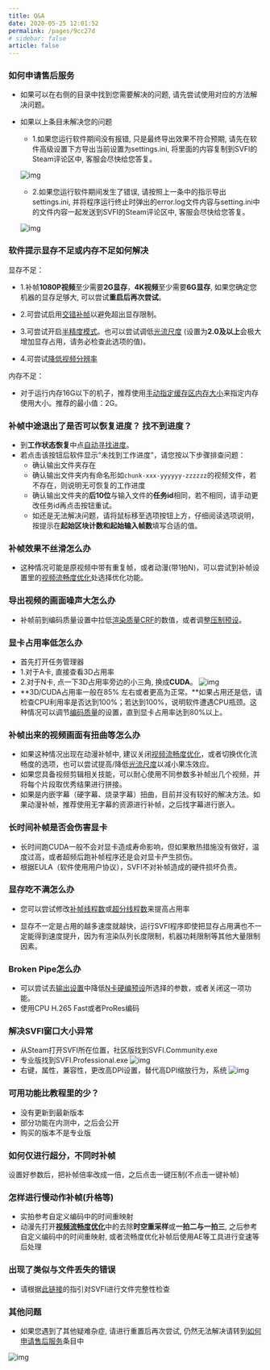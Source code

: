```yaml
---
title: Q&A
date: 2020-05-25 12:01:52
permalink: /pages/9cc27d
# sidebar: false
article: false
---
```


### 如何申请售后服务

- 如果可以在右侧的目录中找到您需要解决的问题, 请先尝试使用对应的方法解决问题。

- 如果以上条目未解决您的问题
   - 1.如果您运行软件期间没有报错, 只是最终导出效果不符合预期, 请先在软件高级设置下方导出当前设置为settings.ini, 将里面的内容复制到SVFI的Steam评论区中, 客服会尽快给您答复。

   ![img](/Statics/UserGuide/34.png)

   - 2.如果您运行软件期间发生了错误, 请按照上一条中的指示导出settings.ini, 并将程序运行终止时弹出的error.log文件内容与setting.ini中的文件内容一起发送到SVFI的Steam评论区中, 客服会尽快给您答复。

   ![img](/Statics/UserGuide/35.png)

### 软件提示显存不足或内存不足如何解决

显存不足：

- 1.补帧**1080P视频**至少需要**2G显存**，**4K视频**至少需要**6G显存**, 如果您确定您机器的显存足够大, 可以尝试**重启后再次尝试**。

- 2.可尝试启用[交错补帧](https://doc.svfi.group/pages/052617/#%E4%BA%A4%E9%94%99%E8%A1%A5%E5%B8%A7)以避免超出显存限制。

- 3.可尝试开启[半精度模式](https://doc.svfi.group/pages/052617/#%E5%8D%8A%E7%B2%BE%E5%BA%A6%E6%A8%A1%E5%BC%8F)。也可以尝试调低[光流尺度](https://doc.svfi.group/pages/052617/#%E5%85%89%E6%B5%81%E5%B0%BA%E5%BA%A6) (设置为**2.0及以上**会极大增加显存占用，请务必检查此选项的值)。

- 4.可尝试[降低视频分辨率](https://doc.svfi.group/pages/052617/#%E8%BE%93%E5%87%BA%E5%88%86%E8%BE%A8%E7%8E%87%E8%AE%BE%E7%BD%AE)

内存不足：

  - 对于运行内存16G以下的机子，推荐使用[手动指定缓存区内存大小](https://doc.svfi.group/pages/052617/#%E6%89%8B%E5%8A%A8%E6%8C%87%E5%AE%9A%E7%BC%93%E5%86%B2%E5%8C%BA%E5%86%85%E5%AD%98%E5%A4%A7%E5%B0%8F)来指定内存使用大小。推荐的最小值：2G。

### 补帧中途退出了是否可以恢复进度？ 找不到进度？

- 到**工作状态恢复**中点[自动寻找进度](https://doc.svfi.group/pages/052617/#%E8%87%AA%E5%8A%A8%E5%AF%BB%E6%89%BE%E8%BF%9B%E5%BA%A6)。
- 若点击该按钮后软件显示“未找到工作进度”，请您按以下步骤排查问题：
  - 确认输出文件夹存在
  - 确认输出文件夹内有命名形如`chunk-xxx-yyyyyy-zzzzzz`的视频文件，若不存在，则说明无可恢复的工作进度
  - 确认输出文件夹的**后10位**与输入文件的**任务id**相同，若不相同，请手动更改任务id再点击按钮重试。
  - 如还是无法解决问题，请将鼠标移至选项按钮上方，仔细阅读选项说明，按提示在**起始区块计数和起始输入帧数**填写合适的值。

### 补帧效果不丝滑怎么办

- 这种情况可能是原视频中带有重复帧，或者动漫(带1拍N)，可以尝试到补帧设置里的[视频流畅度优化](https://doc.svfi.group/pages/052617/#%E8%A7%86%E9%A2%91%E6%B5%81%E7%95%85%E5%BA%A6%E4%BC%98%E5%8C%96)处选择优化功能。

### 导出视频的画面噪声大怎么办

- 补帧前到编码质量设置中拉低[渲染质量CRF](https://doc.svfi.group/pages/052617/#%E8%BE%93%E5%87%BA%E8%AE%BE%E7%BD%AE-%E5%8E%8B%E5%88%B6%E5%8F%82%E6%95%B0%E8%B4%A8%E9%87%8F)的数值，或者调整[压制预设](https://doc.svfi.group/pages/052617/#%E9%80%89%E6%8B%A9%E5%8E%8B%E5%88%B6%E9%A2%84%E8%AE%BE)。

### 显卡占用率低怎么办

- 首先打开任务管理器
- 1.对于A卡, 直接查看3D占用率
- 2.对于N卡, 点一下3D占用率旁边的小三角, 换成**CUDA**。
![img](/Statics/UserGuide/37.png)
- **3D/CUDA占用率一般在85% 左右或者更高为正常。**如果占用还是低，请检查CPU利用率是否达到100%；若达到100%，说明软件遭遇CPU瓶颈。这种情况可以调节[编码质量](https://doc.svfi.group/pages/052617/#%E8%BE%93%E5%87%BA%E8%AE%BE%E7%BD%AE-%E5%8E%8B%E5%88%B6%E5%8F%82%E6%95%B0%E8%B4%A8%E9%87%8F)的设置，直到显卡占用率达到80%以上。

### 补帧出来的视频画面有扭曲等怎么办

- 如果这种情况出现在动漫补帧中, 建议关闭[视频流畅度优化](https://doc.svfi.group/pages/052617/#%E8%A7%86%E9%A2%91%E6%B5%81%E7%95%85%E5%BA%A6%E4%BC%98%E5%8C%96)，或者切换优化流畅度的选项，也可以尝试提高/降低[光流尺度](https://doc.svfi.group/pages/052617/#%E5%85%89%E6%B5%81%E5%B0%BA%E5%BA%A6)以减小果冻效应。
- 如果您具备视频剪辑相关技能，可以耐心使用不同参数多补帧出几个视频，并将每个片段取优秀结果进行拼接。
- 如果是内嵌字幕（硬字幕、烧录字幕）扭曲，目前并没有较好的解决方法。如果动漫补帧，推荐使用无字幕的资源进行补帧，之后找字幕进行嵌入。

### 长时间补帧是否会伤害显卡

- 长时间跑CUDA一般不会对显卡造成寿命影响，但如果散热措施没有做好，温度过高，或者超频后跑补帧程序还是会对显卡产生损伤。
- 根据EULA（软件使用用户协议），SVFI不对补帧造成的硬件损坏负责。

### 显存吃不满怎么办

- 您可以尝试修改[补帧线程数](https://doc.svfi.group/pages/052617/#%E8%A1%A5%E5%B8%A7%E7%BA%BF%E7%A8%8B%E6%95%B0)或[超分线程数](https://doc.svfi.group/pages/052617/#%E8%B6%85%E5%88%86%E7%BA%BF%E7%A8%8B%E6%95%B0)来提高占用率

- 显存不一定是占用的越多速度就越快，运行SVFI程序即使把显存占用满也不一定能得到速度提升，因为有渲染队列长度限制，机器功耗限制等其他大量限制因素。

### Broken Pipe怎么办

- 可以尝试去[输出设置](https://doc.svfi.group/pages/052617/#%E8%BE%93%E5%87%BA%E8%AE%BE%E7%BD%AE-%E5%8E%8B%E5%88%B6%E5%8F%82%E6%95%B0%E8%B4%A8%E9%87%8F)中降低[N卡硬编预设](https://doc.svfi.group/pages/052617/#n%E5%8D%A1%E7%A1%AC%E7%BC%96%E9%A2%84%E8%AE%BE)所选择的参数，或者关闭这一项功能。
- 使用CPU H.265 Fast或者ProRes编码

### 解决SVFI窗口大小异常

- 从Steam打开SVFI所在位置，社区版找到SVFI.Community.exe
- 专业版找到SVFI.Professional.exe
![img](/Statics/UserGuide/38.png)
- 右键，属性，兼容性，更改高DPI设置，替代高DPI缩放行为，系统
![img](/Statics/UserGuide/39.png)

### 可用功能比教程里的少？

- 没有更新到最新版本
- 部分功能在内测中，之后会公开
- 购买的版本不是专业版

### 如何仅进行超分，不同时补帧

   设置好参数后，把补帧倍率改成一倍，之后点击一键压制(不点击一键补帧)

### 怎样进行慢动作补帧(升格等)

- 实拍参考自定义编码中的时间重映射
- 动漫先打开[**视频流畅度优化**](https://doc.svfi.group/pages/052617/#%E8%A7%86%E9%A2%91%E6%B5%81%E7%95%85%E5%BA%A6%E4%BC%98%E5%8C%96)中的去除**时空重采样**或**一拍二与一拍三**, 之后参考自定义编码中的时间重映射, 或者流畅度优化补帧后使用AE等工具进行变速等后处理


### 出现了类似与文件丢失的错误

- 请根据[此链接](https://help.steampowered.com/zh/faqs/view/0C48-FCBD-DA71-93EB)的指引对SVFI进行文件完整性检查

### 其他问题

- 如果您遇到了其他疑难杂症, 请进行重置后再次尝试, 仍然无法解决请转到[如何申请售后服务](https://doc.svfi.group/pages/9cc27d/#%E5%A6%82%E4%BD%95%E7%94%B3%E8%AF%B7%E5%94%AE%E5%90%8E%E6%9C%8D%E5%8A%A1)条目中

![img](/Statics/UserGuide/36.png)
